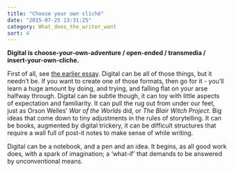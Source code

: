 ```yaml
---
title: "Choose your own cliché"
date: "2015-07-25 13:31:25"
category: What_does_the_writer_want
sort: 4
---
```


**Digital is choose-your-own-adventure / open-ended / transmedia /
insert-your-own-cliche.**

First of all, see [the earlier essay](/What_does_the_reader_want/Choose_your_own_adventure.html).
Digital can be all of those things, but it needn’t be. If you want to
create one of those formats, then go for it - you’ll learn a huge amount
by doing, and trying, and falling flat on your arse halfway through.
Digital can be subtle though, it can toy with little aspects of
expectation and familiarity. It can pull the rug out from under our
feet, just as Orson Welles’ *War of the Worlds* did, or *The Blair Witch
Project*. Big ideas that come down to tiny adjustments in the rules of
storytelling. It can be books, augmented by digital trickery, it can be
difficult structures that require a wall full of post-it notes to make
sense of while writing.

Digital can be a notebook, and a pen and an idea. It begins, as all good
work does, with a spark of imagination; a ‘what-if’ that demands to be
answered by unconventional means.

